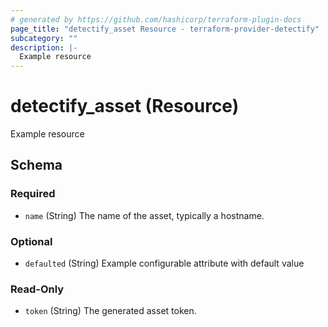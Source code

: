 ```yaml
---
# generated by https://github.com/hashicorp/terraform-plugin-docs
page_title: "detectify_asset Resource - terraform-provider-detectify"
subcategory: ""
description: |-
  Example resource
---
```


# detectify_asset (Resource)

Example resource



<!-- schema generated by tfplugindocs -->
## Schema

### Required

- `name` (String) The name of the asset, typically a hostname.

### Optional

- `defaulted` (String) Example configurable attribute with default value

### Read-Only

- `token` (String) The generated asset token.
